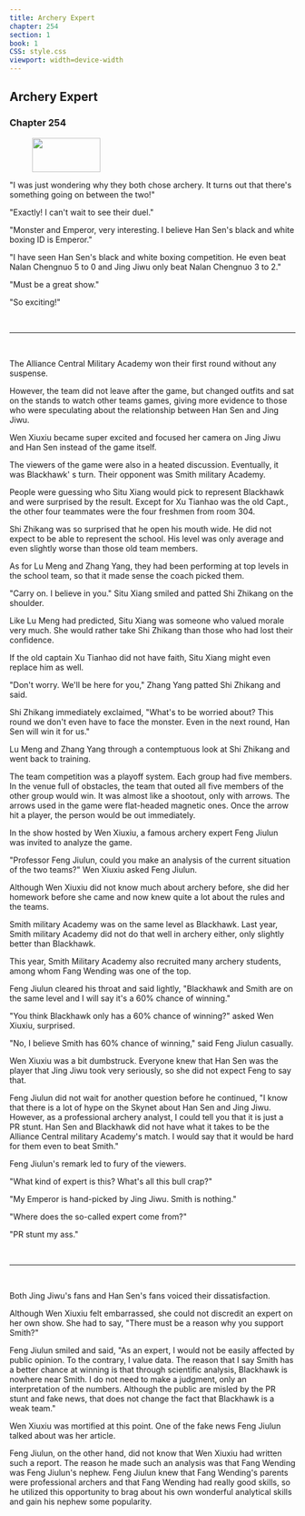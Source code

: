 ```yaml
---
title: Archery Expert
chapter: 254
section: 1
book: 1
CSS: style.css
viewport: width=device-width
---
```


## Archery Expert

### Chapter 254

<figure>
	<img src="../Images/gem.gif" alt="" id="gem" width="120" height="60" />
</figure>

"I was just wondering why they both chose archery. It turns out that there's something going on between the two!"

"Exactly! I can't wait to see their duel."

"Monster and Emperor, very interesting. I believe Han Sen's black and white boxing ID is Emperor."

"I have seen Han Sen's black and white boxing competition. He even beat Nalan Chengnuo 5 to 0 and Jing Jiwu only beat Nalan Chengnuo 3 to 2."

"Must be a great show."

"So exciting!"

<br>

*****

<br>

The Alliance Central Military Academy won their first round without any suspense.

However, the team did not leave after the game, but changed outfits and sat on the stands to watch other teams games, giving more evidence to those who were speculating about the relationship between Han Sen and Jing Jiwu.

Wen Xiuxiu became super excited and focused her camera on Jing Jiwu and Han Sen instead of the game itself.

The viewers of the game were also in a heated discussion. Eventually, it was Blackhawk' s turn. Their opponent was Smith military Academy.

People were guessing who Situ Xiang would pick to represent Blackhawk and were surprised by the result. Except for Xu Tianhao was the old Capt., the other four teammates were the four freshmen from room 304.

Shi Zhikang was so surprised that he open his mouth wide. He did not expect to be able to represent the school. His level was only average and even slightly worse than those old team members.

As for Lu Meng and Zhang Yang, they had been performing at top levels in the school team, so that it made sense the coach picked them.

"Carry on. I believe in you." Situ Xiang smiled and patted Shi Zhikang on the shoulder.

Like Lu Meng had predicted, Situ Xiang was someone who valued morale very much. She would rather take Shi Zhikang than those who had lost their confidence.

If the old captain Xu Tianhao did not have faith, Situ Xiang might even replace him as well.

"Don't worry. We'll be here for you," Zhang Yang patted Shi Zhikang and said.

Shi Zhikang immediately exclaimed, "What's to be worried about? This round we don't even have to face the monster. Even in the next round, Han Sen will win it for us."

Lu Meng and Zhang Yang through a contemptuous look at Shi Zhikang and went back to training.

The team competition was a playoff system. Each group had five members. In the venue full of obstacles, the team that outed all five members of the other group would win. It was almost like a shootout, only with arrows. The arrows used in the game were flat-headed magnetic ones. Once the arrow hit a player, the person would be out immediately.

In the show hosted by Wen Xiuxiu, a famous archery expert Feng Jiulun was invited to analyze the game.

"Professor Feng Jiulun, could you make an analysis of the current situation of the two teams?" Wen Xiuxiu asked Feng Jiulun.

Although Wen Xiuxiu did not know much about archery before, she did her homework before she came and now knew quite a lot about the rules and the teams.

Smith military Academy was on the same level as Blackhawk. Last year, Smith military Academy did not do that well in archery either, only slightly better than Blackhawk.

This year, Smith Military Academy also recruited many archery students, among whom Fang Wending was one of the top.

Feng Jiulun cleared his throat and said lightly, "Blackhawk and Smith are on the same level and I will say it's a 60% chance of winning."

"You think Blackhawk only has a 60% chance of winning?" asked Wen Xiuxiu, surprised.

"No, I believe Smith has 60% chance of winning," said Feng Jiulun casually.

Wen Xiuxiu was a bit dumbstruck. Everyone knew that Han Sen was the player that Jing Jiwu took very seriously, so she did not expect Feng to say that.

Feng Jiulun did not wait for another question before he continued, "I know that there is a lot of hype on the Skynet about Han Sen and Jing Jiwu. However, as a professional archery analyst, I could tell you that it is just a PR stunt. Han Sen and Blackhawk did not have what it takes to be the Alliance Central military Academy's match. I would say that it would be hard for them even to beat Smith."

Feng Jiulun's remark led to fury of the viewers.

"What kind of expert is this? What's all this bull crap?"

"My Emperor is hand-picked by Jing Jiwu. Smith is nothing."

"Where does the so-called expert come from?"

"PR stunt my ass."

<br>

*****

<br>

Both Jing Jiwu's fans and Han Sen's fans voiced their dissatisfaction.

Although Wen Xiuxiu felt embarrassed, she could not discredit an expert on her own show. She had to say, "There must be a reason why you support Smith?"

Feng Jiulun smiled and said, "As an expert, I would not be easily affected by public opinion. To the contrary, I value data. The reason that I say Smith has a better chance at winning is that through scientific analysis, Blackhawk is nowhere near Smith. I do not need to make a judgment, only an interpretation of the numbers. Although the public are misled by the PR stunt and fake news, that does not change the fact that Blackhawk is a weak team."

Wen Xiuxiu was mortified at this point. One of the fake news Feng Jiulun talked about was her article.

Feng Jiulun, on the other hand, did not know that Wen Xiuxiu had written such a report. The reason he made such an analysis was that Fang Wending was Feng Jiulun's nephew. Feng Jiulun knew that Fang Wending's parents were professional archers and that Fang Wending had really good skills, so he utilized this opportunity to brag about his own wonderful analytical skills and gain his nephew some popularity.